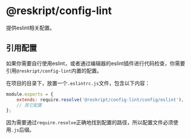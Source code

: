 # @reskript/config-lint

提供eslint相关配置。

## 引用配置

如果你需要自行使用eslint，或者通过编辑器的eslint插件进行代码检查，你需要引用`@reskript/config-lint`内置的配置。

在项目的目录下，放置一个`.eslintrc.js`文件，包含以下内容：

```js
module.exports = {
    extends: require.resolve('@reskript/config-lint/config/eslint'),
    // 其它配置
};
```

因为需要通过`require.resolve`正确地找到配置的路径，所以配置文件必须使用`.js`后缀。
